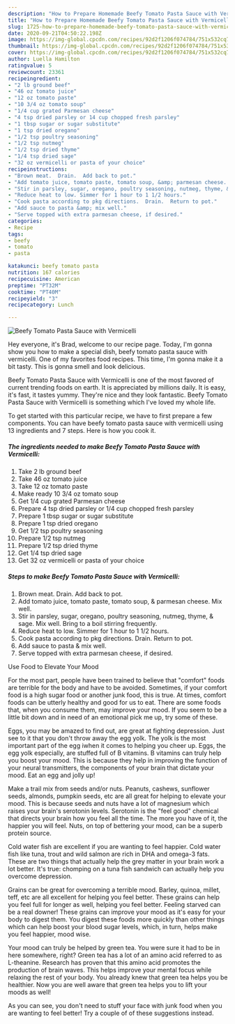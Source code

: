```yaml
---
description: "How to Prepare Homemade Beefy Tomato Pasta Sauce with Vermicelli"
title: "How to Prepare Homemade Beefy Tomato Pasta Sauce with Vermicelli"
slug: 1725-how-to-prepare-homemade-beefy-tomato-pasta-sauce-with-vermicelli
date: 2020-09-21T04:50:22.198Z
image: https://img-global.cpcdn.com/recipes/92d2f1206f074784/751x532cq70/beefy-tomato-pasta-sauce-with-vermicelli-recipe-main-photo.jpg
thumbnail: https://img-global.cpcdn.com/recipes/92d2f1206f074784/751x532cq70/beefy-tomato-pasta-sauce-with-vermicelli-recipe-main-photo.jpg
cover: https://img-global.cpcdn.com/recipes/92d2f1206f074784/751x532cq70/beefy-tomato-pasta-sauce-with-vermicelli-recipe-main-photo.jpg
author: Luella Hamilton
ratingvalue: 5
reviewcount: 23361
recipeingredient:
- "2 lb ground beef"
- "46 oz tomato juice"
- "12 oz tomato paste"
- "10 3/4 oz tomato soup"
- "1/4 cup grated Parmesan cheese"
- "4 tsp dried parsley or 14 cup chopped fresh parsley"
- "1 tbsp sugar or sugar substitute"
- "1 tsp dried oregano"
- "1/2 tsp poultry seasoning"
- "1/2 tsp nutmeg"
- "1/2 tsp dried thyme"
- "1/4 tsp dried sage"
- "32 oz vermicelli or pasta of your choice"
recipeinstructions:
- "Brown meat.  Drain.  Add back to pot."
- "Add tomato juice, tomato paste, tomato soup, &amp; parmesan cheese.  Mix well."
- "Stir in parsley, sugar, oregano, poultry seasoning, nutmeg, thyme, &amp; sage.  Mix well.  Bring to a boil stirring frequently."
- "Reduce heat to low. Simmer for 1 hour to 1 1/2 hours."
- "Cook pasta according to pkg directions.  Drain.  Return to pot."
- "Add sauce to pasta &amp; mix well."
- "Serve topped with extra parmesan cheese, if desired."
categories:
- Recipe
tags:
- beefy
- tomato
- pasta

katakunci: beefy tomato pasta 
nutrition: 167 calories
recipecuisine: American
preptime: "PT32M"
cooktime: "PT40M"
recipeyield: "3"
recipecategory: Lunch

---
```



![Beefy Tomato Pasta Sauce with Vermicelli](https://img-global.cpcdn.com/recipes/92d2f1206f074784/751x532cq70/beefy-tomato-pasta-sauce-with-vermicelli-recipe-main-photo.jpg)

Hey everyone, it's Brad, welcome to our recipe page. Today, I'm gonna show you how to make a special dish, beefy tomato pasta sauce with vermicelli. One of my favorites food recipes. This time, I'm gonna make it a bit tasty. This is gonna smell and look delicious.



Beefy Tomato Pasta Sauce with Vermicelli is one of the most favored of current trending foods on earth. It is appreciated by millions daily. It is easy, it's fast, it tastes yummy. They're nice and they look fantastic. Beefy Tomato Pasta Sauce with Vermicelli is something which I've loved my whole life.


To get started with this particular recipe, we have to first prepare a few components. You can have beefy tomato pasta sauce with vermicelli using 13 ingredients and 7 steps. Here is how you cook it.

<!--inarticleads1-->

##### The ingredients needed to make Beefy Tomato Pasta Sauce with Vermicelli:

1. Take 2 lb ground beef
1. Take 46 oz tomato juice
1. Take 12 oz tomato paste
1. Make ready 10 3/4 oz tomato soup
1. Get 1/4 cup grated Parmesan cheese
1. Prepare 4 tsp dried parsley or 1/4 cup chopped fresh parsley
1. Prepare 1 tbsp sugar or sugar substitute
1. Prepare 1 tsp dried oregano
1. Get 1/2 tsp poultry seasoning
1. Prepare 1/2 tsp nutmeg
1. Prepare 1/2 tsp dried thyme
1. Get 1/4 tsp dried sage
1. Get 32 oz vermicelli or pasta of your choice




<!--inarticleads2-->

##### Steps to make Beefy Tomato Pasta Sauce with Vermicelli:

1. Brown meat.  Drain.  Add back to pot.
1. Add tomato juice, tomato paste, tomato soup, &amp; parmesan cheese.  Mix well.
1. Stir in parsley, sugar, oregano, poultry seasoning, nutmeg, thyme, &amp; sage.  Mix well.  Bring to a boil stirring frequently.
1. Reduce heat to low. Simmer for 1 hour to 1 1/2 hours.
1. Cook pasta according to pkg directions.  Drain.  Return to pot.
1. Add sauce to pasta &amp; mix well.
1. Serve topped with extra parmesan cheese, if desired.




Use Food to Elevate Your Mood


For the most part, people have been trained to believe that "comfort" foods are terrible for the body and have to be avoided. Sometimes, if your comfort food is a high sugar food or another junk food, this is true. At times, comfort foods can be utterly healthy and good for us to eat. There are some foods that, when you consume them, may improve your mood. If you seem to be a little bit down and in need of an emotional pick me up, try some of these.

Eggs, you may be amazed to find out, are great at fighting depression. Just see to it that you don't throw away the egg yolk. The yolk is the most important part of the egg iwhen it comes to helping you cheer up. Eggs, the egg yolk especially, are stuffed full of B vitamins. B vitamins can truly help you boost your mood. This is because they help in improving the function of your neural transmitters, the components of your brain that dictate your mood. Eat an egg and jolly up!

Make a trail mix from seeds and/or nuts. Peanuts, cashews, sunflower seeds, almonds, pumpkin seeds, etc are all great for helping to elevate your mood. This is because seeds and nuts have a lot of magnesium which raises your brain's serotonin levels. Serotonin is the "feel good" chemical that directs your brain how you feel all the time. The more you have of it, the happier you will feel. Nuts, on top of bettering your mood, can be a superb protein source.

Cold water fish are excellent if you are wanting to feel happier. Cold water fish like tuna, trout and wild salmon are rich in DHA and omega-3 fats. These are two things that actually help the grey matter in your brain work a lot better. It's true: chomping on a tuna fish sandwich can actually help you overcome depression. 

Grains can be great for overcoming a terrible mood. Barley, quinoa, millet, teff, etc are all excellent for helping you feel better. These grains can help you feel full for longer as well, helping you feel better. Feeling starved can be a real downer! These grains can improve your mood as it's easy for your body to digest them. You digest these foods more quickly than other things which can help boost your blood sugar levels, which, in turn, helps make you feel happier, mood wise.

Your mood can truly be helped by green tea. You were sure it had to be in here somewhere, right? Green tea has a lot of an amino acid referred to as L-theanine. Research has proven that this amino acid promotes the production of brain waves. This helps improve your mental focus while relaxing the rest of your body. You already knew that green tea helps you be healthier. Now you are well aware that green tea helps you to lift your moods as well!

As you can see, you don't need to stuff your face with junk food when you are wanting to feel better! Try  a  couple of  of  these  suggestions  instead.

